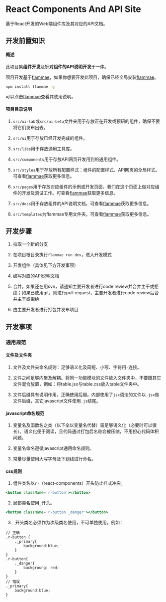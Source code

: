 # React Components And API Site

基于React开发的Web端组件库及其对应的API文档。

## 开发前置知识

#### 概述
此项目集**组件开发**及**针对组件的API说明开发**于一体。

项目开发基于[flammae](https://github.com/LiZ2z/flammae)，如果你想要开发此项目，确保已经全局安装[flammae](https://github.com/LiZ2z/flammae)。

```bash
npm install flammae -g
```
可以点击[flammae](https://github.com/LiZ2z/flammae)查看其使用说明。

#### 项目目录说明

1. `src/ui-lab`或`src/ui-beta`文件夹用于存放正在开发或预研的组件，确保不要将它们发布出去。

2. `src/ui`用于存放已经开发完成的组件。

3. `src/libs`用于存放通用工具库。

4. `src/components`用于存放API网页开发用到的通用组件。

5. `src/styles`用于存放所有配置样式：组件的配置样式、API网页的全局样式。可查看[flammae](https://github.com/LiZ2z/flammae)获取更多信息。
6. `src/pages`用于存放对应组件的示例或开发页面，我们在这个页面上做对应组件的开发及测试工作。可查看[flammae](https://github.com/LiZ2z/flammae)获取更多信息。

7. `src/docs`用于存放组件的API说明文档。可查看[flammae](https://github.com/LiZ2z/flammae)获取更多信息。

7. `src/templates`为flammae专用文件夹。可查看[flammae](https://github.com/LiZ2z/flammae)获取更多信息。


## 开发步骤

1. 拉取一个新的分支

2. 在项目根目录执行`flammae run dev`，进入开发模式

3. 开发组件（具体见下方开发事项）

4. 编写对应的API说明文档

5. 合并。如果还在用svn，请通知主要开发者进行code review并合并主干或拒绝；如果已使用git，则进行pull request，主要开发者进行code review后合并主干或拒绝

6. 由主要开发者进行打包并发布项目


## 开发事项

### 通用规范

#### 文件及文件夹

1. 文件及文件夹命名规则：足够语义化及简短、小写、字符用`-`连接。

2. 文件之间足够内聚及解耦。将同一功能模块的文件放入文件夹中，不要跟其它文件混合放置，例如：将table.jsx与table.css放入table文件夹中。

3. 文件后缀具有说明作用，正确使用后缀。内部使用了`jsx`语法的文件以`.jsx`做文件后缀，其它javascript文件使用`.js`结尾。

#### javascript命名规范

1. 变量名及函数名之类（以下全以变量名代替）需足够语义化（必要时可以很长）。语义化便于阅读，且代码通过打包后名称会被压缩，不用担心代码体积问题。

2. 变量名命名遵循javascript通用命名规则。

3. 常量尽量使用大写字母及下划线进行命名。

#### css规则

1. 组件类名以`r-`（react-components）开头防止样式冲突。
```jsx
<button className='r-button'></button>
```
2. 局部类名使用`_`开头。
```jsx
<button className='r-button _danger'></button>
```

3. `_`开头类名必须作为次级类名使用，不可单独使用。例如：
```less
// 正确
.r-button {
    ._primary{
        background:blue;
    }
}
.r-button{
    ._danger{
        backgroung: red;
    }
}
// 错误
._primary{
    background:blue;
}

```